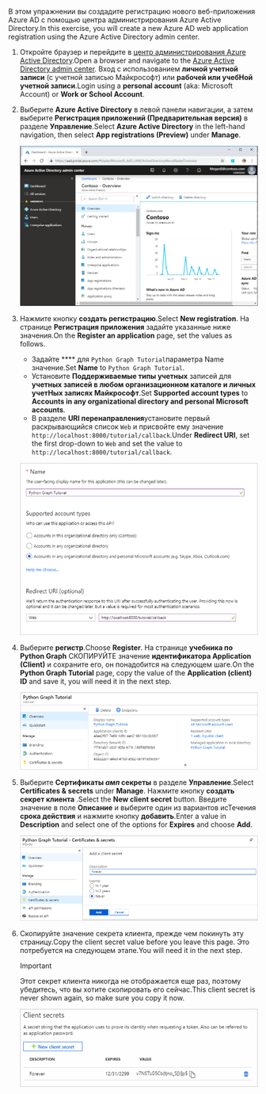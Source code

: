 <!-- markdownlint-disable MD002 MD041 -->

<span data-ttu-id="3ae5e-101">В этом упражнении вы создадите регистрацию нового веб-приложения Azure AD с помощью центра администрирования Azure Active Directory.</span><span class="sxs-lookup"><span data-stu-id="3ae5e-101">In this exercise, you will create a new Azure AD web application registration using the Azure Active Directory admin center.</span></span>

1. <span data-ttu-id="3ae5e-102">Откройте браузер и перейдите в [центр администрирования Azure Active Directory](https://aad.portal.azure.com).</span><span class="sxs-lookup"><span data-stu-id="3ae5e-102">Open a browser and navigate to the [Azure Active Directory admin center](https://aad.portal.azure.com).</span></span> <span data-ttu-id="3ae5e-103">Вход с использованием **личной учетной записи** (с учетной записью Майкрософт) или **рабочей или учебНой учетной записи**.</span><span class="sxs-lookup"><span data-stu-id="3ae5e-103">Login using a **personal account** (aka: Microsoft Account) or **Work or School Account**.</span></span>

1. <span data-ttu-id="3ae5e-104">Выберите **Azure Active Directory** в левой панели навигации, а затем выберите **Регистрация приложений (Предварительная версия)** в разделе **Управление**.</span><span class="sxs-lookup"><span data-stu-id="3ae5e-104">Select **Azure Active Directory** in the left-hand navigation, then select **App registrations (Preview)** under **Manage**.</span></span>

    ![<span data-ttu-id="3ae5e-105">Снимок экрана с регистрациями приложений</span><span class="sxs-lookup"><span data-stu-id="3ae5e-105">A screenshot of the App registrations</span></span> ](./images/aad-portal-app-registrations.png)

1. <span data-ttu-id="3ae5e-106">Нажмите кнопку **создать регистрацию**.</span><span class="sxs-lookup"><span data-stu-id="3ae5e-106">Select **New registration**.</span></span> <span data-ttu-id="3ae5e-107">На странице **Регистрация приложения** задайте указанные ниже значения.</span><span class="sxs-lookup"><span data-stu-id="3ae5e-107">On the **Register an application** page, set the values as follows.</span></span>

    - <span data-ttu-id="3ae5e-108">Задайте \*\*\*\* для `Python Graph Tutorial`параметра Name значение.</span><span class="sxs-lookup"><span data-stu-id="3ae5e-108">Set **Name** to `Python Graph Tutorial`.</span></span>
    - <span data-ttu-id="3ae5e-109">Установите **Поддерживаемые типы учетных** записей для **учетных записей в любом организационном каталоге и личных учетНых записях Майкрософт**.</span><span class="sxs-lookup"><span data-stu-id="3ae5e-109">Set **Supported account types** to **Accounts in any organizational directory and personal Microsoft accounts**.</span></span>
    - <span data-ttu-id="3ae5e-110">В разделе **URI перенаправления**установите первый раскрывающийся список `Web` и присвойте ему значение `http://localhost:8000/tutorial/callback`.</span><span class="sxs-lookup"><span data-stu-id="3ae5e-110">Under **Redirect URI**, set the first drop-down to `Web` and set the value to `http://localhost:8000/tutorial/callback`.</span></span>

    ![Снимок страницы "регистрация приложения"](./images/aad-register-an-app.png)

1. <span data-ttu-id="3ae5e-112">Выберите **регистр**.</span><span class="sxs-lookup"><span data-stu-id="3ae5e-112">Choose **Register**.</span></span> <span data-ttu-id="3ae5e-113">На странице **учебника по Python Graph** СКОПИРУЙТЕ значение **идентификатора Application (Client)** и сохраните его, он понадобится на следующем шаге.</span><span class="sxs-lookup"><span data-stu-id="3ae5e-113">On the **Python Graph Tutorial** page, copy the value of the **Application (client) ID** and save it, you will need it in the next step.</span></span>

    ![Снимок экрана с ИДЕНТИФИКАТОРом приложения для новой регистрации приложения](./images/aad-application-id.png)

1. <span data-ttu-id="3ae5e-115">Выберите **Сертификаты _амп_ секреты** в разделе **Управление**.</span><span class="sxs-lookup"><span data-stu-id="3ae5e-115">Select **Certificates & secrets** under **Manage**.</span></span> <span data-ttu-id="3ae5e-116">Нажмите кнопку **создать секрет клиента** .</span><span class="sxs-lookup"><span data-stu-id="3ae5e-116">Select the **New client secret** button.</span></span> <span data-ttu-id="3ae5e-117">Введите значение в поле **Описание** и выберите один из вариантов исТечения **срока действия** и нажмите кнопку **добавить**.</span><span class="sxs-lookup"><span data-stu-id="3ae5e-117">Enter a value in **Description** and select one of the options for **Expires** and choose **Add**.</span></span>

    ![Снимок экрана: диалоговое окно добавления секрета клиента](./images/aad-new-client-secret.png)

1. <span data-ttu-id="3ae5e-119">Скопируйте значение секрета клиента, прежде чем покинуть эту страницу.</span><span class="sxs-lookup"><span data-stu-id="3ae5e-119">Copy the client secret value before you leave this page.</span></span> <span data-ttu-id="3ae5e-120">Это потребуется на следующем этапе.</span><span class="sxs-lookup"><span data-stu-id="3ae5e-120">You will need it in the next step.</span></span>

    > [!IMPORTANT]
    > <span data-ttu-id="3ae5e-121">Этот секрет клиента никогда не отображается еще раз, поэтому убедитесь, что вы хотите скопировать его сейчас.</span><span class="sxs-lookup"><span data-stu-id="3ae5e-121">This client secret is never shown again, so make sure you copy it now.</span></span>

    ![Снимок экрана с недавно добавленным секретом клиента](./images/aad-copy-client-secret.png)